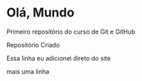 # Olá, Mundo
 Primeiro repositório do curso de Git e GitHub
 
 Repositório Criado
 
 Essa linha eu adicionei direto do site
 
 mais uma linha

